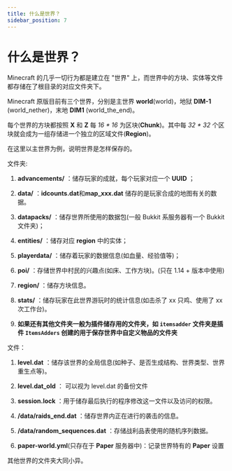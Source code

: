 ```yaml
---
title: 什么是世界？
sidebar_position: 7
---
```


# 什么是世界？

Minecraft 的几乎一切行为都是建立在 "世界" 上，而世界中的方块、实体等文件都存储在了根目录的对应文件夹下。

Minecraft 原版目前有三个世界，分别是主世界 **world**(world)，地狱 **DIM-1** (world_nether)，末地 **DIM1** (world_the_end)。

每个世界的方块都按照 **X** 和 **Z** 每 *16 * 16* 为区块(**Chunk**)。其中每 *32 * 32* 个区块就会成为一组存储进一个独立的区域文件(**Region**)。

在这里以主世界为例，说明世界是怎样保存的。

文件夹:

1. **advancements/** ：储存玩家的成就，每个玩家对应一个 **UUID** ；

2. **data/** ：**idcounts.dat**和**map_xxx.dat** 储存的是玩家合成的地图有关的数据。

3. **datapacks/** ：储存世界所使用的数据包(一般 Bukkit 系服务器有一个 Bukkit 文件夹)；

4. **entities/** ：储存对应 **region** 中的实体；

5. **playerdata/** ：储存着玩家的数据信息(如血量、经验值等)；

6. **poi/** ：存储世界中村民的兴趣点(如床、工作方块)。(只在 1.14 + 版本中使用)

7. **region/** ：储存方块信息。

8. **stats/** ：储存玩家在此世界游玩时的统计信息(如击杀了 xx 只鸡、使用了 xx 次工作台)。

9. **如果还有其他文件夹一般为插件储存用的文件夹，如 `itemsadder` 文件夹是插件 `ItemsAdders` 创建的用于保存世界中自定义物品的文件夹**

文件：

1. **level.dat** ：储存该世界的全局信息(如种子、是否生成结构、世界类型、世界重生点等)。

2. **level.dat_old** ： 可以视为 level.dat 的备份文件

3. **session.lock** ：用于储存最后执行的程序修改这一文件以及访问的权限。

4. **/data/raids_end.dat** ：储存世界内正在进行的袭击的信息。

5. **/data/random_sequences.dat** ：存储战利品表使用的随机序列数据。

6. **paper-world.yml**(只存在于 **Paper** 服务器中)：记录世界特有的 **Paper** 设置

其他世界的文件夹大同小异。
